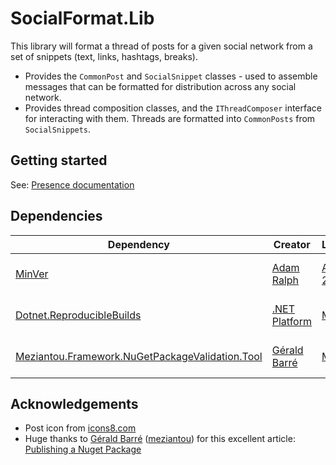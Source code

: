 # SocialFormat.Lib

This library will format a thread of posts for a given social network from a set of snippets (text, links, hashtags, breaks).

- Provides the `CommonPost` and `SocialSnippet` classes - used to assemble messages that can be formatted for distribution across any social network.
- Provides thread composition classes, and the `IThreadComposer` interface for interacting with them. Threads are formatted into `CommonPosts` from `SocialSnippets`.

## Getting started

See: [Presence documentation](https://instantiator.dev/presence)

## Dependencies

| Dependency                                                                                                                                                        | Creator                                      | License                                                                                    | Usage                        |
| ----------------------------------------------------------------------------------------------------------------------------------------------------------------- | -------------------------------------------- | ------------------------------------------------------------------------------------------ | ---------------------------- |
| [MinVer](https://github.com/adamralph/minver)                                                                                                                     | [Adam Ralph](https://github.com/adamralph)   | [Apache 2.0](https://github.com/adamralph/minver?tab=Apache-2.0-1-ov-file#readme)          | Manage package versions      |
| [Dotnet.ReproducibleBuilds](https://github.com/dotnet/reproducible-builds)                                                                                        | [.NET Platform](https://github.com/dotnet)   | [MIT](https://github.com/dotnet/reproducible-builds?tab=MIT-1-ov-file#readme)              | Simplify build configuration |
| [Meziantou.Framework.NuGetPackageValidation.Tool](https://github.com/meziantou/Meziantou.Framework/blob/main/src/Meziantou.Framework.NuGetPackageValidation.Tool) | [Gérald Barré](https://github.com/meziantou) | [MIT](https://github.com/meziantou/Meziantou.Framework/tree/main?tab=MIT-1-ov-file#readme) | Validate package properties  |

## Acknowledgements

* Post icon from [icons8.com](https://icons8.com)
* Huge thanks to [Gérald Barré](https://bsky.app/profile/meziantou.net) ([meziantou](https://github.com/meziantou)) for this excellent article: [Publishing a Nuget Package](https://www.meziantou.net/publishing-a-nuget-package-following-best-practices-using-github.htm)


